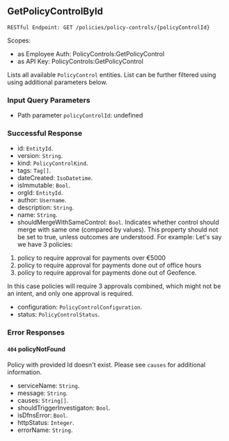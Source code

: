 
## GetPolicyControlById
`RESTful Endpoint: GET /policies/policy-controls/{policyControlId}`

Scopes:
 * as Employee Auth: PolicyControls:GetPolicyControl
 * as API Key: PolicyControls:GetPolicyControl

Lists all available `PolicyControl` entities. List can be further filtered using using additional parameters below.
### Input Query Parameters
* Path parameter `policyControlId`: undefined

### Successful Response
* id: `EntityId`. 
* version: `String`. 
* kind: `PolicyControlKind`. 
* tags: `Tag[]`. 
* dateCreated: `IsoDatetime`. 
* isImmutable: `Bool`. 
* orgId: `EntityId`. 
* author: `Username`. 
* description: `String`. 
* name: `String`. 
* shouldMergeWithSameControl: `Bool`. Indicates whether control should merge with same one (compared by values).
This property should not be set to true, unless outcomes are understood. For example: Let's say we have 3 policies: 

1. policy to require approval for payments over €5000
1. policy to require approval for payments done out of office hours
1. policy to require approval for payments done out of Geofence. 

In this case policies will require 3 approvals combined, which might not be an intent, and only one approval is required.
* configuration: `PolicyControlConfiguration`. 
* status: `PolicyControlStatus`.
### Error Responses
#### `404` **policyNotFound** 
Policy with provided Id doesn't exist. Please see `causes` for additional information.
* serviceName: `String`. 
* message: `String`. 
* causes: `String[]`. 
* shouldTriggerInvestigaton: `Bool`. 
* isDfnsError: `Bool`. 
* httpStatus: `Integer`. 
* errorName: `String`.


